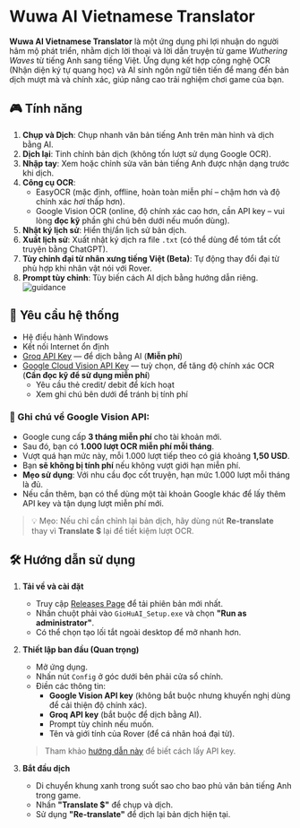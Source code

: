 # Wuwa AI Vietnamese Translator

**Wuwa AI Vietnamese Translator** là một ứng dụng phi lợi nhuận do người hâm mộ phát triển, nhằm dịch lời thoại và lời dẫn truyện từ game *Wuthering Waves* từ tiếng Anh sang tiếng Việt. Ứng dụng kết hợp công nghệ OCR (Nhận diện ký tự quang học) và AI sinh ngôn ngữ tiên tiến để mang đến bản dịch mượt mà và chính xác, giúp nâng cao trải nghiệm chơi game của bạn.


## 🎮 Tính năng

1. **Chụp và Dịch**: Chụp nhanh văn bản tiếng Anh trên màn hình và dịch bằng AI.
2. **Dịch lại**: Tinh chỉnh bản dịch (không tốn lượt sử dụng Google OCR).
3. **Nhập tay**: Xem hoặc chỉnh sửa văn bản tiếng Anh được nhận dạng trước khi dịch.
4. **Công cụ OCR**:
    - EasyOCR (mặc định, offline, hoàn toàn miễn phí – chậm hơn và độ chính xác *hơi* thấp hơn).
    - Google Vision OCR (online, độ chính xác cao hơn, cần API key – vui lòng **đọc kỹ** phần ghi chú bên dưới nếu muốn dùng).
5. **Nhật ký lịch sử**: Hiển thị/ẩn lịch sử bản dịch.
6. **Xuất lịch sử**: Xuất nhật ký dịch ra file `.txt` (có thể dùng để tóm tắt cốt truyện bằng ChatGPT).
7. **Tùy chỉnh đại từ nhân xưng tiếng Việt (Beta)**: Tự động thay đổi đại từ phù hợp khi nhân vật nói với Rover.
8. **Prompt tùy chỉnh**: Tùy biến cách AI dịch bằng hướng dẫn riêng.
![guidance](https://github.com/user-attachments/assets/d7c0ddee-6a53-4ddd-b496-07e226da6379)


## 🧩 Yêu cầu hệ thống

- Hệ điều hành Windows  
- Kết nối Internet ổn định  
- [Groq API Key](https://console.groq.com/keys) — để dịch bằng AI (**Miễn phí**)  
- [Google Cloud Vision API Key](https://cloud.google.com/vision/docs/setup) — tuỳ chọn, để tăng độ chính xác OCR (**Cần đọc kỹ để sử dụng miễn phí**)  
   - Yêu cầu thẻ credit/ debit để kích hoạt  
   - Xem ghi chú bên dưới để tránh bị tính phí

### 📌 Ghi chú về Google Vision API:

- Google cung cấp **3 tháng miễn phí** cho tài khoản mới.
- Sau đó, bạn có **1.000 lượt OCR miễn phí mỗi tháng**.
- Vượt quá hạn mức này, mỗi 1.000 lượt tiếp theo có giá khoảng **1,50 USD**.
- Bạn **sẽ không bị tính phí** nếu không vượt giới hạn miễn phí.
- **Mẹo sử dụng**: Với nhu cầu đọc cốt truyện, hạn mức 1.000 lượt mỗi tháng là đủ.
- Nếu cần thêm, bạn có thể dùng một tài khoản Google khác để lấy thêm API key và tận dụng lượt miễn phí mới.

> 💡 Mẹo: Nếu chỉ cần chỉnh lại bản dịch, hãy dùng nút **Re-translate** thay vì **Translate $** lại để tiết kiệm lượt OCR.


## 🛠️ Hướng dẫn sử dụng

1. **Tải về và cài đặt**
   - Truy cập [Releases Page](https://github.com/dothuan-git/wuwa-vi-ai-translator/releases) để tải phiên bản mới nhất.
   - Nhấn chuột phải vào `GioHuAI_Setup.exe` và chọn **"Run as administrator"**.
   - Có thể chọn tạo lối tắt ngoài desktop để mở nhanh hơn.

2. **Thiết lập ban đầu (Quan trọng)**
   - Mở ứng dụng.
   - Nhấn nút `Config` ở góc dưới bên phải cửa sổ chính.
   - Điền các thông tin:
     - **Google Vision API key** (không bắt buộc nhưng khuyến nghị dùng để cải thiện độ chính xác).
     - **Groq API key** (bắt buộc để dịch bằng AI).
     - Prompt tùy chỉnh nếu muốn.
     - Tên và giới tính của Rover (để cá nhân hoá đại từ).

   > Tham khảo [hướng dẫn này](https://github.com/dothuan-git/wuwa-vi-ai-translator/blob/main/doc/api-setup-guide-en.md) để biết cách lấy API key.

3. **Bắt đầu dịch**
   - Di chuyển khung xanh trong suốt sao cho bao phủ văn bản tiếng Anh trong game.
   - Nhấn **"Translate $"** để chụp và dịch.
   - Sử dụng **"Re-translate"** để dịch lại bản dịch hiện tại.

